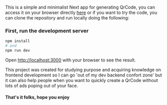 This is a simple and minimalist Next app for generating QrCode, you can access it on your browser directly [here](https://douglasjtds.github.io/qr-code-generator/) or if you want to try the code, you can clone the repository and run locally doing the following:

### First, run the development server

```bash
npm install
# and
npm run dev
```

Open [http://localhost:3000](http://localhost:3000) with your browser to see the result.

This project was created for studying purpose and acquiring knowledge on frontend development so I can go 'out of my dev backend confort zone' but it can also help people when you want to quickly create a QrCode without lots of ads poping out of your face.

#### That's it folks, hope you enjoy